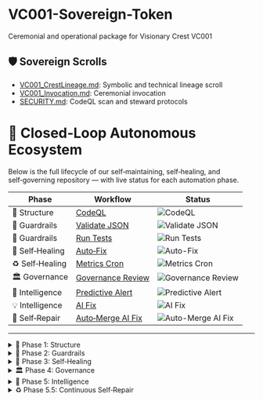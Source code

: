 # VC001-Sovereign-Token
Ceremonial and operational package for Visionary Crest VC001
## 🛡️ Sovereign Scrolls

- [VC001_CrestLineage.md](VC001_CrestLineage.md): Symbolic and technical lineage scroll  
- [VC001_Invocation.md](VC001_Invocation.md): Ceremonial invocation  
- [SECURITY.md](SECURITY.md): CodeQL scan and steward protocols  
# 🔄 Closed‑Loop Autonomous Ecosystem

Below is the full lifecycle of our self‑maintaining, self‑healing, and self‑governing repository — with live status for each automation phase.

| Phase | Workflow | Status |
|-------|----------|--------|
| 📁 Structure | [CodeQL](.github/workflows/codeql.yml) | ![CodeQL](https://github.com/visionarycrest-vc001/VC001-Sovereign-Token/actions/workflows/codeql.yml/badge.svg) |
| 🧰 Guardrails | [Validate JSON](.github/workflows/json-validate.yml) | ![Validate JSON](https://github.com/visionarycrest-vc001/VC001-Sovereign-Token/actions/workflows/json-validate.yml/badge.svg) |
| 🧪 Guardrails | [Run Tests](.github/workflows/test.yml) | ![Run Tests](https://github.com/visionarycrest-vc001/VC001-Sovereign-Token/actions/workflows/test.yml/badge.svg) |
| 🧹 Self‑Healing | [Auto‑Fix](.github/workflows/auto-fix.yml) | ![Auto-Fix](https://github.com/visionarycrest-vc001/VC001-Sovereign-Token/actions/workflows/auto-fix.yml/badge.svg) |
| ♻️ Self‑Healing | [Metrics Cron](.github/workflows/metrics-cron.yml) | ![Metrics Cron](https://github.com/visionarycrest-vc001/VC001-Sovereign-Token/actions/workflows/metrics-cron.yml/badge.svg) |
| 🏛 Governance | [Governance Review](.github/workflows/governance-review.yml) | ![Governance Review](https://github.com/visionarycrest-vc001/VC001-Sovereign-Token/actions/workflows/governance-review.yml/badge.svg) |
| 🧠 Intelligence | [Predictive Alert](.github/workflows/predictive-alert.yml) | ![Predictive Alert](https://github.com/visionarycrest-vc001/VC001-Sovereign-Token/actions/workflows/predictive-alert.yml/badge.svg) |
| 💡 Intelligence | [AI Fix](.github/workflows/ai-fix.yml) | ![AI Fix](https://github.com/visionarycrest-vc001/VC001-Sovereign-Token/actions/workflows/ai-fix.yml/badge.svg) |
| 🤖 Self‑Repair | [Auto‑Merge AI Fix](.github/workflows/auto-merge-ai-fix.yml) | ![Auto-Merge AI Fix](https://github.com/visionarycrest-vc001/VC001-Sovereign-Token/actions/workflows/auto-merge-ai-fix.yml/badge.svg) |



---

<details>
<summary>📁 Phase 1: Structure</summary>

- Normalize folder names (kebab‑case, no spaces)  
- Organize into `apps/`, `packages/`, `data/`, `docs/`, `public/`, `scripts/`, `src/`  
- Consolidate docs & assets  
- Add base workflows: CodeQL, CI  

</details>

<details>
<summary>🧰 Phase 2: Guardrails</summary>

- `.editorconfig`, `.gitattributes`, LICENSE, CONTRIBUTING.md, CODE_OF_CONDUCT.md  
- JSON schema validation in CI & pre‑commit  
- Automated tests & linting  
- npm workspaces for shared code  
- Onboarding docs  

</details>

<details>
<summary>🧹 Phase 3: Self‑Healing</summary>

- Auto‑fix lint/format in CI  
- Dependabot for dependencies  
- Auto‑regenerate metrics/docs  
- Auto‑merge safe PRs  
- Failure alerts → auto‑issue  

</details>

<details>
<summary>🏛 Phase 4: Governance</summary>

- CODEOWNERS + branch protection  
- Governance model doc  
- Proposal & voting workflow  
- Monthly governance review  
- Transparent decision‑making  

</details>

<details>
<summary>🧠 Phase 5: Intelligence</summary>

- Predictive failure analysis  
- AI fix suggestions  
- Proactive performance tuning  
- AI‑assisted documentation  

</details>

<details>
<summary>♻️ Phase 5.5: Continuous Self‑Repair</summary>

- Multi‑pass AI fixes until green  
- Auto‑edit failing files  
- Auto‑merge successful AI PRs  
- Main branch healed without human intervention  

</details>
